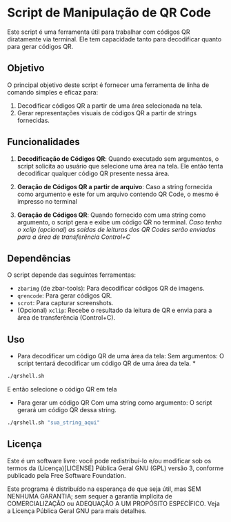 # Script de Manipulação de QR Code

Este script é uma ferramenta útil para trabalhar com códigos QR diratamente via terminal. Ele tem capacidade tanto para decodificar quanto para gerar códigos QR.

## Objetivo

O principal objetivo deste script é fornecer uma ferramenta de linha de comando simples e eficaz para:
1. Decodificar códigos QR a partir de uma área selecionada na tela.
2. Gerar representações visuais de códigos QR a partir de strings fornecidas.

## Funcionalidades

1. **Decodificação de Códigos QR**: Quando executado sem argumentos, o script solicita ao usuário que selecione uma área na tela. Ele então tenta decodificar qualquer código QR presente nessa área.

2. **Geração de Códigos QR a partir de arquivo**: Caso a string fornecida como argumento e este for um arquivo contendo QR Code, o mesmo é impresso no terminal
   
3. **Geração de Códigos QR**: Quando fornecido com uma string como argumento, o script gera e exibe um código QR no terminal.
_Caso tenha o xclip (opcional) as saídas de leituras dos QR Codes serão enviadas para a área de transferência Control+C_
## Dependências

O script depende das seguintes ferramentas:
- `zbarimg` (de zbar-tools): Para decodificar códigos QR de imagens.
- `qrencode`: Para gerar códigos QR.
- `scrot`: Para capturar screenshots.
- (Opcional) `xclip`: Recebe o resultado da leitura de QR e envia para a área de transferência (Control+C).

## Uso
- Para decodificar um código QR de uma área da tela:
Sem argumentos: O script tentará decodificar um código QR de uma área da tela. *

```bash
./qrshell.sh
```
E então selecione o código QR em tela

- Para gerar um código QR
Com uma string como argumento: O script gerará um código QR dessa string.

```bash
./qrshell.sh "sua_string_aqui"
```

## Licença

Este é um software livre: você pode redistribuí-lo e/ou modificar sob os termos da (Licença)[LICENSE] Pública Geral GNU (GPL) versão 3, conforme publicado pela Free Software Foundation.

Este programa é distribuído na esperança de que seja útil, mas SEM NENHUMA GARANTIA; sem sequer a garantia implícita de COMERCIALIZAÇÃO ou ADEQUAÇÃO A UM PROPÓSITO ESPECÍFICO. Veja a Licença Pública Geral GNU para mais detalhes.
